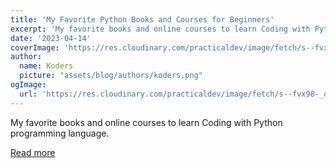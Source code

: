 ```yaml
---
title: 'My Favorite Python Books and Courses for Beginners'
excerpt: 'My favorite books and online courses to learn Coding with Python programming language.'
date: '2023-04-14'
coverImage: 'https://res.cloudinary.com/practicaldev/image/fetch/s--fvx98-_q--/c_imagga_scale,f_auto,fl_progressive,h_420,q_auto,w_1000/https://dev-to-uploads.s3.amazonaws.com/uploads/articles/wwfpc2ahlvnlx73wf8zh.png'
author:
  name: Koders
  picture: "assets/blog/authors/koders.png"
ogImage:
  url: 'https://res.cloudinary.com/practicaldev/image/fetch/s--fvx98-_q--/c_imagga_scale,f_auto,fl_progressive,h_420,q_auto,w_1000/https://dev-to-uploads.s3.amazonaws.com/uploads/articles/wwfpc2ahlvnlx73wf8zh.png'
---
```


My favorite books and online courses to learn Coding with Python programming language.

[Read more](https://dev.to/javinpaul/my-favorite-python-books-and-courses-for-beginners-7gb)
